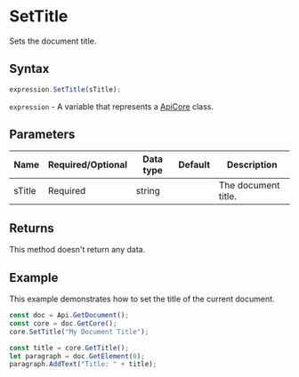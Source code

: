 # SetTitle

Sets the document title.

## Syntax

```javascript
expression.SetTitle(sTitle);
```

`expression` - A variable that represents a [ApiCore](../ApiCore.md) class.

## Parameters

| **Name** | **Required/Optional** | **Data type** | **Default** | **Description** |
| ------------- | ------------- | ------------- | ------------- | ------------- |
| sTitle | Required | string |  | The document title. |

## Returns

This method doesn't return any data.

## Example

This example demonstrates how to set the title of the current document.

```javascript editor-docx
const doc = Api.GetDocument();
const core = doc.GetCore();
core.SetTitle("My Document Title");

const title = core.GetTitle();
let paragraph = doc.GetElement(0);
paragraph.AddText("Title: " + title);

```
